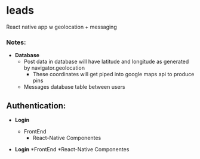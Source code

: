 # leads
React native app w geolocation + messaging


### Notes:
* **Database**
  * Post data in database will have latitude and longitude as generated by navigator.geolocation
    * These coordinates will get piped into google maps api to produce pins
  * Messages database table between users

## Authentication:
* **Login**
  * FrontEnd
    * React-Native Componentes
    
   
* **Login**
  *FrontEnd
    *React-Native Componentes
